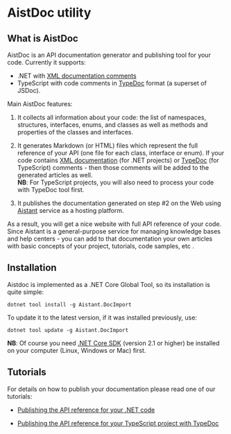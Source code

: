 # AistDoc utility

## What is AistDoc

AistDoc is an API documentation generator and publishing tool for your code. Currently it supports:
 * .NET with [XML documentation comments](https://docs.microsoft.com/en-us/dotnet/csharp/programming-guide/xmldoc/xml-documentation-comments)
 * TypeScript with code comments in [TypeDoc](https://typedoc.org/) format (a superset of JSDoc).

Main AistDoc features:

 1. It collects all information about your code: the list of namespaces, structures, interfaces, enums, and classes as well as methods and properties of the classes and interfaces. 
 
 2. It generates Markdown (or HTML) files which represent the full reference of your API (one file for each class, interface or enum). 
 If your code contains [XML documentation](https://docs.microsoft.com/en-us/dotnet/csharp/programming-guide/xmldoc/xml-documentation-comments) (for .NET projects) or [TypeDoc](https://typedoc.org/) (for TypeScript) comments - then those comments will be added to the generated articles as well.     
 __NB__: For TypeScript projects, you will also need to process your code with TypeDoc tool first. 
 
 3. It publishes the documentation generated on step #2 on the Web using [Aistant](https://aistant.com) service as a hosting platform.
 
As a result, you will get a nice website with full API reference of your code. Since Aistant is a general-purpose service for managing knowledge bases and help centers - you can add to that documentation your own articles with basic concepts of your project, tutorials, code samples, etc .


## Installation

Aistdoc is implemented as a .NET Core Global Tool, so its installation is quite simple:

```
dotnet tool install -g Aistant.DocImport
```

To update it to the latest version, if it was installed previously, use:

```
dotnet tool update -g Aistant.DocImport
```

__NB__: Of course you need [.NET Core SDK](https://dotnet.microsoft.com/download) (version 2.1 or higher) be installed on your computer (Linux, Windows or Mac) first.


## Tutorials

For details on how to publish your documentation please read one of our tutorials:

 * [Publishing the API reference for your .NET code](https://docs.aistant.com/en/tutorials/publish-api-reference-net-class-library)

 * [Publishing the API reference for your TypeScript project with TypeDoc](https://docs.aistant.com/en/tutorials/publish-api-reference-typescript-typedoc)
 


